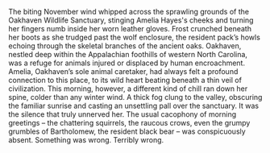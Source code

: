 The biting November wind whipped across the sprawling grounds of the Oakhaven Wildlife Sanctuary, stinging Amelia Hayes's cheeks and turning her fingers numb inside her worn leather gloves.  Frost crunched beneath her boots as she trudged past the wolf enclosure, the resident pack’s howls echoing through the skeletal branches of the ancient oaks. Oakhaven, nestled deep within the Appalachian foothills of western North Carolina, was a refuge for animals injured or displaced by human encroachment. Amelia, Oakhaven’s sole animal caretaker, had always felt a profound connection to this place, to its wild heart beating beneath a thin veil of civilization. This morning, however, a different kind of chill ran down her spine, colder than any winter wind.  A thick fog clung to the valley, obscuring the familiar sunrise and casting an unsettling pall over the sanctuary.  It was the silence that truly unnerved her.  The usual cacophony of morning greetings – the chattering squirrels, the raucous crows, even the grumpy grumbles of Bartholomew, the resident black bear – was conspicuously absent.  Something was wrong. Terribly wrong.
